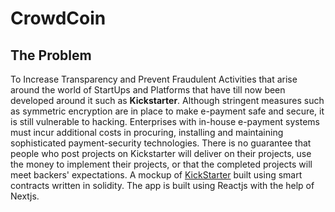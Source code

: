 # CrowdCoin

## The Problem
To Increase Transparency and Prevent Fraudulent Activities that arise around the world of StartUps and Platforms that have till now been developed around it such as **Kickstarter**. 
Although stringent measures such as symmetric encryption are in place to make e-payment safe and secure, it is still vulnerable to hacking.
Enterprises with in-house e-payment systems must incur additional costs in procuring, installing and maintaining sophisticated payment-security technologies.
There is no guarantee that people who post projects on Kickstarter will deliver on their projects, use the money to implement their projects, or that the completed projects will meet backers' expectations.
A mockup of [KickStarter](https://www.kickstarter.com/) built using smart contracts written in solidity. The app is built using Reactjs with the help of Nextjs.

